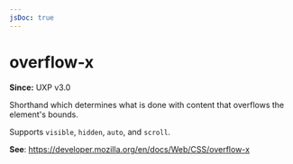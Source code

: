 ```yaml
---
jsDoc: true
---
```

# overflow-x

**Since:** UXP v3.0

Shorthand which determines what is done with content that overflows the element's bounds.

Supports `visible`, `hidden`, `auto`, and `scroll`.

**See**: https://developer.mozilla.org/en/docs/Web/CSS/overflow-x
